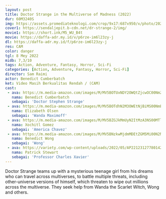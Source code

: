 ```yaml
---
layout: post
title: Doctor Strange in the Multiverse of Madness (2022)
dur: 60M3240S
img: https://assets.promediateknologi.com/crop/9x17:687x950/x/photo/2022/02/15/38964766.jpg
cover1: https://sendaljepit.b-cdn.net/dr-strange-2/img/
movie1: https://short.ink/M5_WU_B4t
movie: https://daffa-adr.my.id/v/p6rze-im6l23zy-j
dl: https://daffa-adr.my.id/f/p6rze-im6l23zy-j
res: CAM
color: danger
tgl: 8 Mey 2022
midb: 7,3/10
tags: Action, Adventure, Fantasy, Horror, Sci-Fi
categories: [Action, Adventure, Fantasy, Horror, Sci-Fi]
director: Sam Raimi
actor: Benedict Cumberbatch
ket: Video Masih Berkualitas Rendah / (CAM)
cast:
 - ava: https://m.media-amazon.com/images/M/MV5BOTUxNDY2OWQtZjcwOC00NmZmLThjMzAtYTNiZDNiNzYzNTQ2XkEyXkFqcGdeQXVyNjczOTE0MzM@._V1_SY100_CR69,0,100,100_AL_.jpg
   nama: Benedict Cumberbatch
   sebagai: 'Doctor Stephen Strange'
 - ava: https://m.media-amazon.com/images/M/MV5BOTdhN2M3OWEtNjBiMS00NmE1LWFhMDItMzQ2YWJjMzgyMzU3XkEyXkFqcGdeQXVyNjczOTE0MzM@._V1_SX100_CR0,0,100,100_AL_.jpg
   nama: Elizabeth Olsen
   sebagai: 'Wanda Maximoff'
 - ava: https://m.media-amazon.com/images/M/MV5BZGJkMmUyN2ItMzA3NS00MTlhLThlNTAtYzg0YWI2MTI2NTVlXkEyXkFqcGdeQXVyMTkxNjUyNQ@@._V1_SY100_CR25,0,100,100_AL_.jpg
   nama: Xochitl Gomez
   sebagai: 'America Chavez'
 - ava: https://m.media-amazon.com/images/M/MV5BNzkwMjdmMDEtZGM5Mi00N2NkLThkNjUtOTE1YTUxODU4YzBjXkEyXkFqcGdeQXVyMTA5MDMyNTY3._V1_SY100_CR68,0,100,100_AL_.jpg
   nama: Benedict Wong
   sebagai: 'Wong'
 - ava: https://variety.com/wp-content/uploads/2022/05/AP22123127780142.jpg?w=681&h=383&crop=1
   nama: Patrick Stewart
   sebagai: 'Professor Charles Xavier'
---
```


Doctor Strange teams up with a mysterious teenage girl from his dreams who can travel across multiverses, to battle multiple threats, including other-universe versions of himself, which threaten to wipe out millions across the multiverse. They seek help from Wanda the Scarlet Witch, Wong and others.
